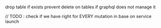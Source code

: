 drop table if exists
prevent delete on tables if graphql does not manage it

// TODO : check if we have right for EVERY mutation in base on service launch
